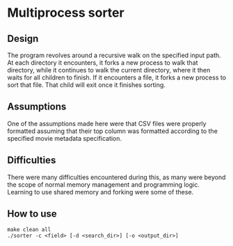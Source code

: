 # Multiprocess sorter

## Design

The program revolves around a recursive walk on the specified input path. At
each directory it encounters, it forks a new process to walk that directory,
while it continues to walk the current directory, where it then waits for all
children to finish. If it encounters a file, it forks a new process to sort that
file. That child will exit once it finishes sorting.

## Assumptions

One of the assumptions made here were that CSV files were properly formatted
assuming that their top column was formatted according to the specified movie
metadata specification.

## Difficulties

There were many difficulties encountered during this, as many were beyond the
scope of normal memory management and programming logic. Learning to use
shared memory and forking were some of these.


## How to use


```
make clean all
./sorter -c <field> [-d <search_dir>] [-o <output_dir>]
```
